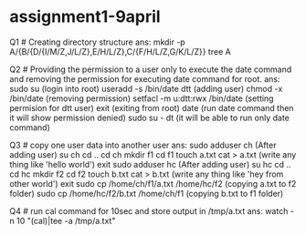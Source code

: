 # assignment1-9april
Q1 #
Creating directory structure
ans:
mkdir -p A/{B/{D/{I/M/Z,J/L/Z},E/H/L/Z},C/{F/H/L/Z,G/K/L/Z}}
tree A

Q2 #
Providing the permission to a user only to execute the date command and removing the permission for executing date command for root. 
ans:
sudo su   (login into root)
useradd -s /bin/date dtt   (adding user)
chmod -x /bin/date  (removing permission) 
setfacl -m u:dtt:rwx /bin/date (setting permision for dtt user)
exit (exiting from root)
date (run date command then it will show permission denied)
sudo su - dt (it will be able to run only date command)

Q3 #
copy one user data into another user 
ans:
sudo adduser ch
(After adding user)
su ch
cd ..
cd ch
mkdir f1
cd f1
touch a.txt
cat > a.txt 
(write any thing like 'hello world')
exit 
sudo adduser hc
(After adding user)
su hc
cd ..
cd hc
mkdir f2
cd f2
touch b.txt
cat > b.txt 
(write any thing like 'hey from other world')
exit 
sudo cp /home/ch/f1/a.txt /home/hc/f2 (copying a.txt to f2 folder)
sudo cp /home/hc/f2/b.txt /home/ch/f1 (copying b.txt to f1 folder)

Q4 #
run cal command for 10sec and store output in /tmp/a.txt
ans:
watch -n 10 "(cal)|tee -a /tmp/a.txt"
